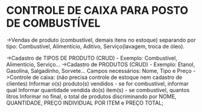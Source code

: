 # CONTROLE DE CAIXA PARA POSTO DE COMBUSTÍVEL

->Vendas de produto (combustível, demais itens no estoque) separando por tipo: Combustível, Alimentício, Aditivo, Serviço(lavagem, troca de óleo).

->Cadastro de TIPOS DE PRODUTO (CRUD) 	- Exemplo: Combustível, Alimentício, Serviço...
->Cadastro de PRODUTOS (CRUD) 		- Exemplo: Etanol, Gasolina, Salgadinho, Sorvete...
	Campos necessários: Nome, Tipo e Preço
->Controle de caixa: (não precisa controle de estoque nem cadastro de clientes)
	Informar o(s) produto(s) vendidos - se for combustivel, informar qual
	Informar quantidade vendida do(s) item(s) - se combustível, quantos litros
	Informar no final, o total de produtos discriminando por NOME, QUANTIDADE, PREÇO INDIVIDUAL POR ITEM e PREÇO TOTAL;
